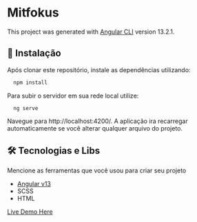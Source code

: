 # Mitfokus

This project was generated with [Angular CLI](https://github.com/angular/angular-cli) version 13.2.1.

## 🔧 Instalação

Após clonar este repositório, instale as dependências utilizando:

```bash
  npm install
```

Para subir o servidor em sua rede local utilize:

```
  ng serve
```

Navegue para http://localhost:4200/. A aplicação ira recarregar automaticamente se você alterar qualquer arquivo do projeto.

## 🛠 Tecnologias e Libs

Mencione as ferramentas que você usou para criar seu projeto

* [Angular v13](https://angular.io/) 
* SCSS
* HTML

[Live Demo Here](https://mitfokus.vercel.app/home)
